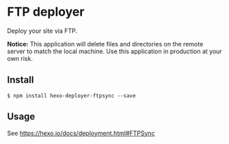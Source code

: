 # FTP deployer

Deploy your site via FTP.

**Notice:** This application will delete files and directories on the remote server to match the local machine. Use this application in production at your own risk.

## Install

```
$ npm install hexo-deployer-ftpsync --save
```

## Usage

See https://hexo.io/docs/deployment.html#FTPSync
